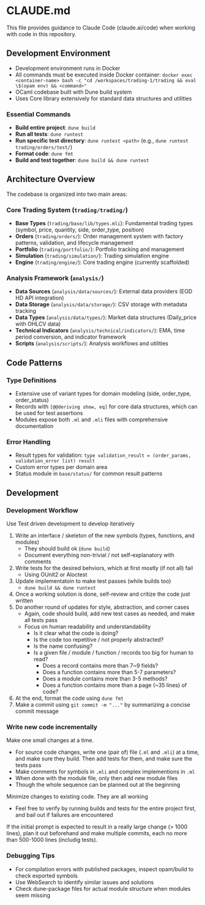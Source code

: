 # CLAUDE.md

This file provides guidance to Claude Code (claude.ai/code) when working with code in this repository.

## Development Environment

- Development environment runs in Docker
- All commands must be executed inside Docker container: `docker exec <container-name> bash -c "cd /workspaces/trading-1/trading && eval \$(opam env) && <command>"`
- OCaml codebase built with Dune build system
- Uses Core library extensively for standard data structures and utilities

### Essential Commands

- **Build entire project**: `dune build`
- **Run all tests**: `dune runtest`
- **Run specific test directory**: `dune runtest <path>` (e.g., `dune runtest trading/orders/test/`)
- **Format code**: `dune fmt`
- **Build and test together**: `dune build && dune runtest`

## Architecture Overview

The codebase is organized into two main areas:

### Core Trading System (`trading/trading/`)

- **Base Types** (`trading/base/lib/types.mli`): Fundamental trading types (symbol, price, quantity, side, order_type, position)
- **Orders** (`trading/orders/`): Order management system with factory patterns, validation, and lifecycle management
- **Portfolio** (`trading/portfolio/`): Portfolio tracking and management
- **Simulation** (`trading/simulation/`): Trading simulation engine
- **Engine** (`trading/engine/`): Core trading engine (currently scaffolded)

### Analysis Framework (`analysis/`)

- **Data Sources** (`analysis/data/sources/`): External data providers (EOD HD API integration)
- **Data Storage** (`analysis/data/storage/`): CSV storage with metadata tracking
- **Data Types** (`analysis/data/types/`): Market data structures (Daily_price with OHLCV data)
- **Technical Indicators** (`analysis/technical/indicators/`): EMA, time period conversion, and indicator framework
- **Scripts** (`analysis/scripts/`): Analysis workflows and utilities

## Code Patterns

### Type Definitions

- Extensive use of variant types for domain modeling (side, order_type, order_status)
- Records with `[@@deriving show, eq]` for core data structures, which can be used for test assertions
- Modules expose both `.ml` and `.mli` files with comprehensive documentation

### Error Handling

- Result types for validation: `type validation_result = (order_params, validation_error list) result`
- Custom error types per domain area
- Status module in `base/status/` for common result patterns

## Development

### Development Workflow

Use Test driven development to develop iteratively

1. Write an interface / skeleton of the new symbols (types, functions, and
   modules)
   - They should build ok (`dune build`)
   - Document everything non-trivial / not self-explanatory with comments
2. Write tests for the desired behviors, which at first mostly (if not all) fail
   - Using OUnit2 or Aloctest
3. Update implementatoin to make test passes (while builds too)
   - `dune build && dune runtest`
4. Once a working solution is done, self-review and critize the code just
   written
5. Do another round of updates for style, abstraction, and corner cases
   - Again, code should build, add new test cases as needed, and make all tests
     pass
   - Focus on human readability and understandability
     - Is it clear what the code is doing?
     - Is the code too repetitive / not properly abstracted?
     - Is the name confusing?
     - Is a given file / module / function / records too big for human to read?
       - Does a record contains more than 7~9 fields?
       - Does a function contains more than 5-7 parameters?
       - Does a module contains more than 3-5 methods?
       - Does a function contains more than a page (~35 lines) of code?
6. At the end, format the code using `dune fmt`
7. Make a commit using `git commit -m "..."` by summarizing a concise commit
   message

### Write new code incrementally

Make one small changes at a time.

- For source code changes, write one (pair of) file (`.ml` and `.mli`) at a
  time, and make sure they build. Then add tests for them, and make sure
  the tests pass
- Make comments for symbols in `.mli` and complex implementions in `.ml`
- When done with the module file, only then add new module files
- Though the whole sequence can be planned out at the beginning

Minimize changes to existing code. They are all working

- Feel free to verify by running builds and tests for the entire project
  first, and bail out if failures are encountered

If the initial prompt is expected to result in a really large change (> 1000
lines), plan it out beforehand and make multiple commits, each no more than
500-1000 lines (includig tests).

### Debugging Tips

- For compilation errors with published packages, inspect opam/build to check exported symbols
- Use WebSearch to identify similar issues and solutions
- Check dune-package files for actual module structure when modules seem missing
